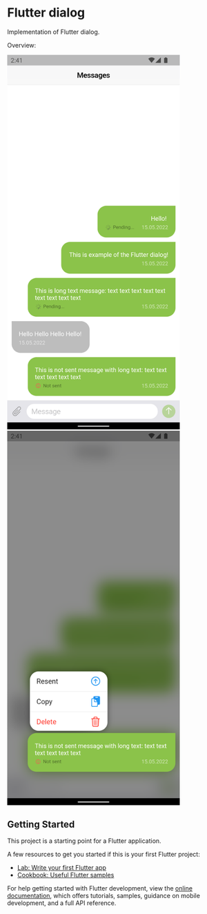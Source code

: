 # Flutter dialog

Implementation of Flutter dialog.

Overview:


<img alt="img.png" src="https://github.com/starchykov/flutter_dialog/blob/main/assets/screenshot_1.png" width="400"/><img alt="img.png" src="https://github.com/starchykov/flutter_dialog/blob/main/assets/screenshot_2.png" width="400"/>

## Getting Started

This project is a starting point for a Flutter application.

A few resources to get you started if this is your first Flutter project:

- [Lab: Write your first Flutter app](https://docs.flutter.dev/get-started/codelab)
- [Cookbook: Useful Flutter samples](https://docs.flutter.dev/cookbook)

For help getting started with Flutter development, view the
[online documentation](https://docs.flutter.dev/), which offers tutorials,
samples, guidance on mobile development, and a full API reference.
